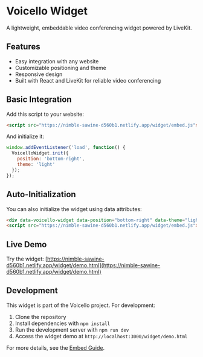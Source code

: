 # Voicello Widget

A lightweight, embeddable video conferencing widget powered by LiveKit.

## Features

- Easy integration with any website
- Customizable positioning and theme
- Responsive design
- Built with React and LiveKit for reliable video conferencing

## Basic Integration

Add this script to your website:

```html
<script src="https://nimble-sawine-d560b1.netlify.app/widget/embed.js"></script>
```

And initialize it:

```javascript
window.addEventListener('load', function() {
  VoicelloWidget.init({
    position: 'bottom-right',
    theme: 'light'
  });
});
```

## Auto-Initialization

You can also initialize the widget using data attributes:

```html
<div data-voicello-widget data-position="bottom-right" data-theme="light"></div>
<script src="https://nimble-sawine-d560b1.netlify.app/widget/embed.js"></script>
```

## Live Demo

Try the widget: [https://nimble-sawine-d560b1.netlify.app/widget/demo.html](https://nimble-sawine-d560b1.netlify.app/widget/demo.html)

## Development

This widget is part of the Voicello project. For development:

1. Clone the repository
2. Install dependencies with `npm install`
3. Run the development server with `npm run dev`
4. Access the widget demo at `http://localhost:3000/widget/demo.html`

For more details, see the [Embed Guide](./EMBED_GUIDE.md). 